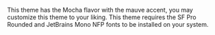 This theme has the Mocha flavor with the mauve accent, you may customize this theme to your liking. This theme requires the SF Pro Rounded and JetBrains Mono NFP fonts to be installed on your system.
